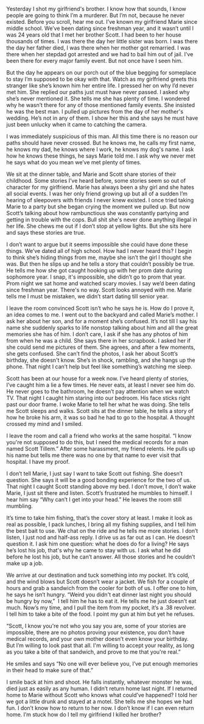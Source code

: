 Yesterday I shot my girlfriend's brother. I know how that sounds, I know people are going to think I’m a murderer. But I’m not, because he never existed. Before you scroll, hear me out. I’ve known my girlfriend Marie since middle school. We’ve been dating since freshman year, and it wasn’t until I was 24 years old that I met her brother Scott. I had been to her house thousands of times. I was there the day her little sister was born. I was there the day her father died, I was there when her mother got remarried. I was there when her stepdad got arrested and we had to bail him out of jail. I’ve been there for every major family event. But not once have I seen him.



But the day he appears on our porch out of the blue begging for someplace to stay I’m supposed to be okay with that. Watch as my girlfriend greets this stranger like she’s known him her entire life. I pressed her on why I’d never met him. She replied our paths just must have never passed. I asked why she’s never mentioned it. She tells me she has plenty of time. I wondered why he wasn’t there for any of those mentioned family events. She insisted he was the best man. I pulled up pictures from the day of her mother's wedding. He’s not in any of them. I show her this and she says he must have just been unlucky when it came to catching the camera.



I was immediately suspicious of this man. All this time there is no reason our paths should have never crossed. But he knows me, he calls my first name, he knows my dad, he knows where I work, he knows my dog's name. I ask how he knows these things, he says Marie told me. I ask why we never met he says what do you mean we’ve met plenty of times. 



We sit at the dinner table, and Marie and Scott share stories of their childhood. Some stories I’ve heard before, some stories seem so out of character for my girlfriend. Marie has always been a shy girl and she hates all social events. I was her only friend growing up but all of a sudden I’m hearing of sleepovers with friends I never knew existed. I once tried taking Marie to a party but she began crying the moment we pulled up. But now Scott’s talking about how rambunctious she was constantly partying and getting in trouble with the cops. Bull shit she's never done anything illegal in her life. She chews me out if I don’t stop at yellow lights. But she sits here and says these stories are true.



I don’t want to argue but it seems impossible she could have done these things. We’ve dated all of high school. How had I never heard this? I begin to think she’s hiding things from me, maybe she isn’t the girl I thought she was. But then he slips up and he tells a story that couldn’t possibly be true. He tells me how she got caught hooking up with her prom date during sophomore year. I snap, it's impossible, she didn’t go to prom that year. Prom night we sat home and watched scary movies. I say we’d been dating since freshman year. There's no way. Scott looks annoyed with me. Marie tells me I must be mistaken, we didn’t start dating till senior year.



I leave the room convinced Scott isn’t who he says he is. How do I prove it, an idea comes to me. I went out to the backyard and called Marie’s mother. I ask her about her son, and for a moment she’s confused. It’s not till I say his name she suddenly sparks to life nonstop talking about him and all the great memories she has of him. I don’t care, I ask if she has any photos of him from when he was a child. She says there in her scrapbook. I asked her if she could send me pictures of them. She agrees, and after a few moments, she gets confused. She can’t find the photos, I ask her about Scott’s birthday, she doesn't know. She’s in shock, rambling, and she hangs up the phone. That night I can’t help but feel like something’s watching me sleep.



Scott has been at our house for a week now. I’ve heard plenty of stories, I’ve caught him a lie a few times. He never eats, at least I never see him do. He never goes to the bathroom, he doesn’t pay attention when we watch TV. That night I caught him staring into our bedroom. His face sticks right past our door frame. I woke Marie to tell her what he was doing. She tells me Scott sleeps and walks. Scott sits at the dinner table, he tells a story of how he broke his arm, it was so bad he had to go to the hospital. A thought crossed my mind and I smiled. 



I leave the room and call a friend who works at the same hospital. “I know you're not supposed to do this, but I need the medical records for a man named Scott Tillem.” After some harassment, my friend relents. He pulls up his name but tells me there was no one by that name to ever visit that hospital. I have my proof.



I don’t tell Marie, I just say I want to take Scott out fishing. She doesn’t question. She says it will be a good bonding experience for the two of us. That night I caught Scott standing above my bed. I don’t move, I don’t wake Marie, I just sit there and listen. Scott’s frustrated he mumbles to himself. I hear him say “Why can’t I get into your head.” He leaves the room still mumbling.



It’s time to take him fishing, that’s the cover story at least. I make it look as real as possible, I pack lunches, I bring all my fishing supplies, and I tell him the best bait to use. We chat on the ride and he tells me more stories. I don’t listen, I just nod and half-ass reply. I drive us as far out as I can. He doesn’t question it. I ask him one question: what he does do for a living? He says he’s lost his job, that's why he came to stay with us. I ask what he did before he lost his job, but he can’t answer. All those stories and he couldn’t make up a job.



We arrive at our destination and tuck something into my pocket. It’s cold, and the wind blows but Scott doesn’t wear a jacket. We fish for a couple of hours and grab a sandwich from the cooler for both of us. I offer one to him, he says he isn’t hungry. “Weird you didn't eat dinner last night you should be hungry by now,”  I tell him he has to eat it. He tells me he just doesn’t eat much. Now’s my time, and I pull the item from my pocket, it’s a .38 revolver. I tell him to take a bite of the food. I point my gun at him but yet he refuses.



“Scott, I know you're not who you say you are, some of your stories are impossible, there are no photos proving your existence, you don’t have medical records, and your own mother doesn’t even know your birthday. But I’m willing to look past that all. I'm willing to accept your reality, as long as you take a bite of that sandwich, and prove to me that you're real.”



He smiles and says “No one will ever believe you, I’ve put enough memories in their head to make sure of that.”



I smile back at him and shoot. He falls instantly, whatever monster he was, died just as easily as any human. I didn’t return home last night. If I returned home to Marie without Scott who knows what could’ve happened? I told her we got a little drunk and stayed at a motel. She tells me she hopes we had fun. I don’t know how to return to her now. I don’t know if I can even return home. I’m stuck how do I tell my girlfriend I killed her brother?

